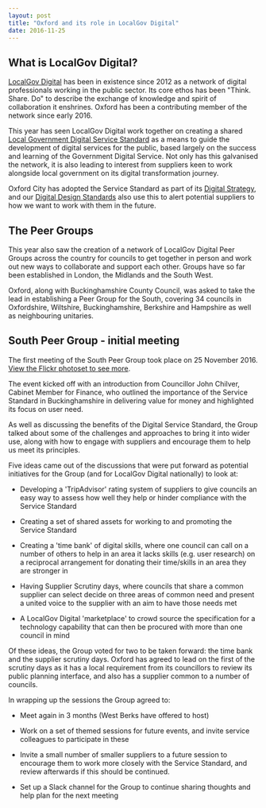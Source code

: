```yaml
---
layout: post
title: "Oxford and its role in LocalGov Digital"
date: 2016-11-25
---
```


## What is LocalGov Digital?
[LocalGov Digital](http://localgovdigital.info) has been in existence since 2012 as a network of digital professionals working in the public sector. Its core ethos has been "Think. Share. Do" to describe the exchange of knowledge and spirit of collaboration it enshrines. Oxford has been a contributing member of the network since early 2016.

This year has seen LocalGov Digital work together on creating a shared [Local Government Digital Service Standard](http://localgovdigital.info/localgov-digital-makers/outputs/local-government-digital-service-standard/) as a means to guide the development of digital services for the public, based largely on the success and learning of the Government Digital Service. Not only has this galvanised the network, it is also leading to interest from suppliers keen to work alongside local government on its digital transformation journey.

Oxford City has adopted the Service Standard as part of its [Digital Strategy](https://oxfordcitycouncil.github.io/strategy/index.html), and our [Digital Design Standards](https://oxfordcitycouncil.github.io/standards/lgdss.html) also use this to alert potential suppliers to how we want to work with them in the future.

## The Peer Groups
This year also saw the creation of a network of LocalGov Digital Peer Groups across the country for councils to get together in person and work out new ways to collaborate and support each other. Groups have so far been established in London, the Midlands and the South West.

Oxford, along with Buckinghamshire County Council, was asked to take the lead in establishing a Peer Group for the South, covering 34 councils in Oxfordshire, Wiltshire, Buckinghamshire, Berkshire and Hampshire as well as neighbouring unitaries.

## South Peer Group - initial meeting
The first meeting of the South Peer Group took place on 25 November 2016. [View the Flickr photoset to see more](https://www.flickr.com/photos/neillawrencephotography/sets/72157676960979586/).

The event kicked off with an introduction from Councillor John Chilver, Cabinet Member for Finance, who outlined the importance of the Service Standard in Buckinghamshire in delivering value for money and highlighted its focus on user need.

As well as discussing the benefits of the Digital Service Standard, the Group talked about some of the challenges and approaches to bring it into wider use, along with how to engage with suppliers and encourage them to help us meet its principles.

Five ideas came out of the discussions that were put forward as potential initiatives for the Group (and for LocalGov Digital nationally) to look at:

* Developing a 'TripAdvisor' rating system of suppliers to give councils an easy way to assess how well they help or hinder compliance with the Service Standard

* Creating a set of shared assets for working to and promoting the Service Standard

* Creating a 'time bank' of digital skills, where one council can call on a number of others to help in an area it lacks skills (e.g. user research) on a reciprocal arrangement for donating their time/skills in an area they are stronger in

* Having Supplier Scrutiny days, where councils that share a common supplier can select decide on three areas of common need and present a united voice to the supplier with an aim to have those needs met

* A LocalGov Digital 'marketplace' to crowd source the specification for a technology capability that can then be procured with more than one council in mind

Of these ideas, the Group voted for two to be taken forward: the time bank and the supplier scrutiny days. Oxford has agreed to lead on the first of the scrutiny days as it has a local requirement from its councillors to review its public planning interface, and also has a supplier common to a number of councils.

In wrapping up the sessions the Group agreed to:

* Meet again in 3 months (West Berks have offered to host)

* Work on a set of themed sessions for future events, and invite service colleagues to participate in these

* Invite a small number of smaller suppliers to a future session to encourage them to work more closely with the Service Standard, and review afterwards if this should be continued.

* Set up a Slack channel for the Group to continue sharing thoughts and help plan for the next meeting
